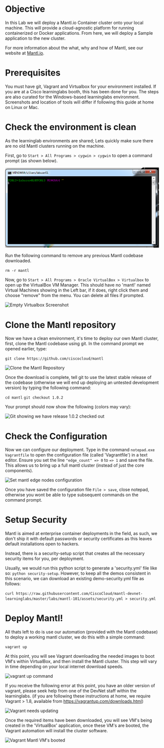 # Objective

In this Lab we will deploy a Mantl.io Container cluster onto your local machine.
This will provide a cloud-agnostic platform for running containerized or Docker applications.
From here, we will deploy a Sample application to the new cluster.

For more information about the what, why and how of Mantl, see our website at [Mantl.io](https://mantl.io).


# Prerequisites

You must have git, Vagrant and Virtualbox for your environment installed.
If you are at a Cisco learninglabs booth, this has been done for you.
The steps are also curated for the Windows-based learninglabs environment. Screenshots and location of tools will differ if following this guide at home on Linux or Mac.

# Check the environment is clean

As the learninglab environments are shared; Lets quickly make sure there are no old Mantl clusters running on the machine.

First, go to ``` Start > All Programs > cygwin > cygwin ``` to open a command prompt (as shown below).

![Git Bash command prompt window](assets/images/git-bash.png)

Run the following command to remove any previous Mantl codebase downloaded.

``` rm -r mantl ```

Now, go to ``` Start > All Programs > Oracle VirtualBox > Virtualbox ``` to open up the VirtualBox VM Manager.
This should have no 'mantl' named Virtual Machines showing in the Left bar, if it does, right click them and choose "remove" from the menu. You can delete all files if prompted.

![Empty Virtualbox Screenshot](assets/images/virtualbox-empty.png)

# Clone the Mantl repository

Now we have a clean environment, it's time to deploy our own Mantl cluster, first, clone the Mantl codebase using git. In the command prompt we opened earlier, type:

``` git clone https://github.com/ciscocloud/mantl ```

![Clone the Mantl Repository](assets/images/clone-mantl.png)

Once the download is complete, tell git to use the latest stable release of the codebase (otherwise we will end up deploying an untested development version) by typing the following command:

``` cd mantl ```
``` git checkout 1.0.2 ```

Your prompt should now show the following (colors may vary):

![Git showing we have release 1.0.2 checked out](assets/images/git-cli-102.png)

# Check the Configuration

Now we can configure our deployment. Type in the command ``` notepad.exe Vagrantfile ``` to open the configuration file (called 'Vagrantfile') in a text editor.
Ensure you set the line ``` "edge_count" => 0 ``` to ``` => 1 ``` and save the file. This allows us to bring up a full mantl cluster (instead of just the core components).

![Set mantl edge nodes configuration](assets/images/vagrantfile-notepad.png)

Once you have saved the configuration file ``` File > save ```, close notepad, otherwise you wont be able to type subsequent commands on the command prompt.

# Setup Security

Mantl is aimed at enterprise container deployments in the field, as such, we don't ship it with default passwords or security certificates as this leaves default installations open to hackers.

Instead, there is a security-setup script that creates all the necessary security items for you, per deployment.

Usually, we would run this python script to generate a 'security.yml' file like so: ``` python security-setup ```.
However, to keep all the demos consistent in this scenario, we can download an existing demo-security.yml file as follows:

``` curl https://raw.githubusercontent.com/CiscoCloud/mantl-devnet-learninglabs/master/labs/mantl-101/assets/security.yml > security.yml ```

# Deploy Mantl!

All thats left to do is use our automation (provided with the Mantl codebase) to deploy a working mantl cluster, we do this with a simple command:

``` vagrant up ```

At this point, you will see Vagrant downloading the needed images to boot VM's within VirtualBox, and then install the Mantl cluster.
This step will vary in time depending on your local internet download speeds.

![vagrant up command](assets/images/vagrant-up.png)

If you receive the following error at this point, you have an older version of vagrant, please seek help from one of the DevNet staff within the learninglabs.
(if you are following these instructions at home, we require Vagrant > 1.8, available from https://vagrantup.com/downloads.html)

![Vagrant needs updating](assets/images/vagrant-version-error.png)

Once the required items have been downloaded, you will see VM's being created in the 'VirtualBox' application, once these VM's are booted, the Vagrant automation will install the cluster software.

![Vagrant Mantl VM's booted](assets/images/vagrant-virtualbox-progress.png)
